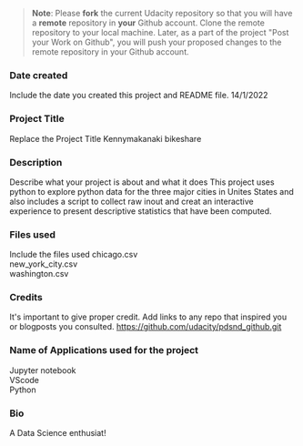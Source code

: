 >**Note**: Please **fork** the current Udacity repository so that you will have a **remote** repository in **your** Github account. Clone the remote repository to your local machine. Later, as a part of the project "Post your Work on Github", you will push your proposed changes to the remote repository in your Github account.

### Date created
Include the date you created this project and README file.
14/1/2022

### Project Title
Replace the Project Title
Kennymakanaki bikeshare

### Description
Describe what your project is about and what it does
This project uses python to explore python data for the three major cities in Unites States and also includes a script to collect raw inout and creat an interactive experience to present descriptive statistics that have been computed.

### Files used
Include the files used
chicago.csv<Br>
new_york_city.csv<Br>
washington.csv<Br>

### Credits
It's important to give proper credit. Add links to any repo that inspired you or blogposts you consulted.
https://github.com/udacity/pdsnd_github.git


### Name of Applications used for the project
Jupyter notebook<Br>
VScode<Br>
Python<Br>


### Bio
A Data Science enthusiat!